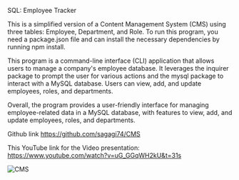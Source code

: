 SQL: Employee Tracker

This is a simplified version of a Content Management System (CMS) using three tables: Employee, Department, and Role. To run this program, you need a package.json file and can install the necessary dependencies by running npm install.

This program is a command-line interface (CLI) application that allows users to manage a company's employee database. It leverages the inquirer package to prompt the user for various actions and the mysql package to interact with a MySQL database. Users can view, add, and update employees, roles, and departments.

Overall, the program provides a user-friendly interface for managing employee-related data in a MySQL database, with features to view, add, and update employees, roles, and departments.




Github link
https://github.com/sagagi74/CMS

This YouTube link for the Video presentation:
https://www.youtube.com/watch?v=uG_GGqWH2kU&t=31s






![CMS](https://github.com/sagagi74/CMS/assets/138807577/41644cfc-405c-4217-a9d6-4e15a9cd2859)
